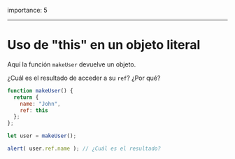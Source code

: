 importance: 5

---

# Uso de "this" en un objeto literal

Aquí la función `makeUser` devuelve un objeto.

¿Cuál es el resultado de acceder a su `ref`? ¿Por qué?

```js
function makeUser() {
  return {
    name: "John",
    ref: this
  };
};

let user = makeUser();

alert( user.ref.name ); // ¿Cuál es el resultado?
```

